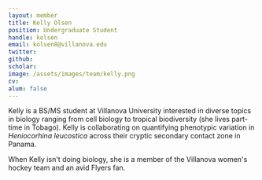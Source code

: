 ```yaml
---
layout: member
title: Kelly Olsen
position: Undergraduate Student
handle: kolsen
email: kolsen8@villanova.edu
twitter:
github: 
scholar: 
image: /assets/images/team/kelly.png
cv:
alum: false
---
```


Kelly is a BS/MS student at Villanova University interested in diverse topics in biology ranging from cell biology to tropical biodiversity (she lives part-time in Tobago). Kelly is collaborating on quantifying phenotypic variation in *Heniocorhina leucostica* across their cryptic secondary contact zone in Panama.

When Kelly isn't doing biology, she is a member of the Villanova women's hockey team and an avid Flyers fan.